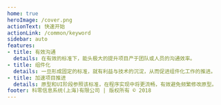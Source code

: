 ```yaml
---
home: true
heroImage: /cover.png
actionText: 快速开始
actionLink: /common/keyword
sidebar: auto
features:
- title: 有效沟通
  details: 在有效的标准下，能头极大的提升项目产于团队或人员的沟通效率。
- title: 组件化
  details: 一旦形成固定的标准，就有利益与技术的沉淀，从而促进组件化工作的推进。
- title: 加速项目推进
  details: 原型和UI阶段参照该标准，在程序实现中将更流畅，有效避免频繁修改原型。
footer: 科零信息系统(上海)有限公司 | 版权所有 © 2018
---
```


<style>
  @media (max-width: 419px) {
    .home .hero img {
      width: 100%;
    }  
  }
</style>
